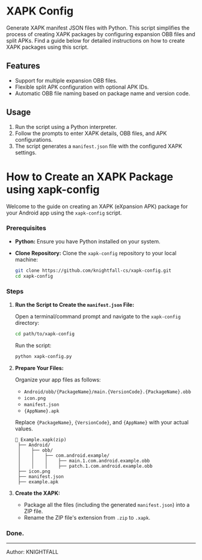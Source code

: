 # XAPK Config

Generate XAPK manifest JSON files with Python. This script simplifies the process of creating XAPK packages by configuring expansion OBB files and split APKs. Find a guide below for detailed instructions on how to create XAPK packages using this script.

## Features

- Support for multiple expansion OBB files.
- Flexible split APK configuration with optional APK IDs.
- Automatic OBB file naming based on package name and version code.

## Usage

1. Run the script using a Python interpreter.
2. Follow the prompts to enter XAPK details, OBB files, and APK configurations.
3. The script generates a `manifest.json` file with the configured XAPK settings.

# How to Create an XAPK Package using xapk-config

Welcome to the guide on creating an XAPK (eXpansion APK) package for your Android app using the `xapk-config` script.

### Prerequisites

- **Python:** Ensure you have Python installed on your system.
- **Clone Repository:** Clone the `xapk-config` repository to your local machine:

    ```bash
    git clone https://github.com/knightfall-cs/xapk-config.git
    cd xapk-config
    ```

### Steps

1. **Run the Script to Create the `manifest.json` File:**

    Open a terminal/command prompt and navigate to the `xapk-config` directory:

    ```bash
    cd path/to/xapk-config
    ```

    Run the script:

    ```bash
    python xapk-config.py
    ```

2. **Prepare Your Files:**

    Organize your app files as follows:

    - `Android/obb/{PackageName}/main.{VersionCode}.{PackageName}.obb`
    - `icon.png`
    - `manifest.json`
    - `{AppName}.apk`

    Replace `{PackageName}`, `{VersionCode}`, and `{AppName}` with your actual values.

    ```
    📂 Example.xapk(zip)
     ├── Android/
     │    ├── obb/
     │    │    ├── com.android.example/
     │    │    │    ├── main.1.com.android.example.obb
     │    │    │    ├── patch.1.com.android.example.obb
     ├── icon.png
     ├── manifest.json
     ├── example.apk
   ```   

4. **Create the XAPK:**

    - Package all the files (including the generated `manifest.json`) into a ZIP file.
    - Rename the ZIP file's extension from `.zip` to `.xapk`.

### Done.

---

Author: KNIGHTFALL

